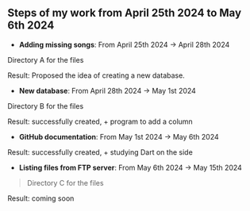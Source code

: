 ## Steps of my work from April 25th 2024 to May 6th 2024 ##

- **Adding missing songs**: From April 25th 2024 -> April 28th 2024

Directory A for the files

Result: Proposed the idea of creating a new database.

- **New database**: From April 28th 2024 -> May 1st 2024

Directory B for the files

Result: successfully created, + program to add a column

- **GitHub documentation**: From May 1st 2024 -> May 6th 2024

 Result: successfully created, + studying Dart on the side

 - **Listing files from FTP server**: From May 6th 2024 -> May 15th 2024

> Directory C for the files

 Result: coming soon
